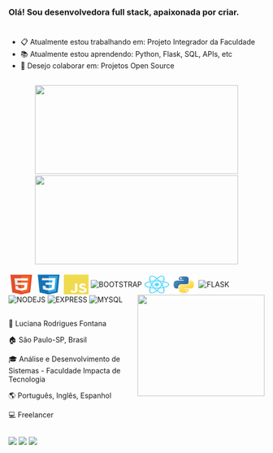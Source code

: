 ### Olá! Sou desenvolvedora full stack, apaixonada por criar.
#
- 📋 Atualmente estou trabalhando em: Projeto Integrador da Faculdade
- 📚 Atualmente estou aprendendo: Python, Flask, SQL, APIs, etc
- 🤝 Desejo colaborar em: Projetos Open Source
##
<!--Github Stats-->
<div align="center">
<img height="175em" width="400em" src="https://github-readme-stats.vercel.app/api?username=luciana-rodrigues&show_icons=true&theme=dracula&include_all_commits=true&count_private=true">
<img height="175em" width="400em" src="https://github-readme-stats.vercel.app/api/top-langs/?username=luciana-rodrigues&layout=compact&langs_count=16&theme=dracula">
</div>


<!--Tech Icon Badges-->
<!--<img align="center" alt="" height="40" width="50" src="">-->
<div style="display: inline_block"><br>
  <img align="center" alt="HTML" height="40" width="50" src="https://raw.githubusercontent.com/devicons/devicon/master/icons/html5/html5-original.svg">
  <img align="center" alt="CSS" height="40" width="50" src="https://raw.githubusercontent.com/devicons/devicon/master/icons/css3/css3-original.svg">
  <!--<img align="center" alt="SASS" height="40" width="50" src="https://cdn.jsdelivr.net/gh/devicons/devicon/icons/sass/sass-original.svg">-->
  <img align="center" alt="JAVACRIPT" height="40" width="50" src="https://raw.githubusercontent.com/devicons/devicon/master/icons/javascript/javascript-plain.svg">
  <img align="center" alt="BOOTSTRAP" height="40" width="50" src="https://cdn.jsdelivr.net/gh/devicons/devicon/icons/bootstrap/bootstrap-original.svg">
  <img align="center" alt="REACT" height="40" width="50" src="https://raw.githubusercontent.com/devicons/devicon/master/icons/react/react-original.svg">
  
  
  <img align="center" alt="PYTHON" height="40" width="50" src="https://raw.githubusercontent.com/devicons/devicon/master/icons/python/python-original.svg">
  <img align="center" alt="FLASK" height="40" width="50" src="https://cdn.jsdelivr.net/gh/devicons/devicon/icons/flask/flask-original.svg">
  <!--<img align="center" alt="DJANGO" height="40" width="50" src="https://cdn.jsdelivr.net/gh/devicons/devicon/icons/django/django-original.svg">-->
  
  
  <img align="center" alt="NODEJS" height="40" width="50" src="https://cdn.jsdelivr.net/gh/devicons/devicon/icons/nodejs/nodejs-original.svg">
  <img align="center" alt="EXPRESS" height="40" width="50" src="https://cdn.jsdelivr.net/gh/devicons/devicon/icons/express/express-original.svg">
  <!--<img align="center" alt="TYPESCRIPT" height="40" width="50" src="https://raw.githubusercontent.com/devicons/devicon/master/icons/typescript/typescript-plain.svg">-->
  
  
  <!--<img align="center" alt="DART" height="40" width="50" src="https://cdn.jsdelivr.net/gh/devicons/devicon/icons/dart/dart-original.svg">-->
  <!--<img align="center" alt="FLUTTER" height="40" width="50" src="https://cdn.jsdelivr.net/gh/devicons/devicon/icons/flutter/flutter-original.svg">-->
  
  
  <!--<img align="center" alt="C-SHARP" height="40" width="50" src="https://cdn.jsdelivr.net/gh/devicons/devicon/icons/csharp/csharp-original.svg">-->
  <!--<img align="center" alt="DOT-NET" height="40" width="50" src="https://cdn.jsdelivr.net/gh/devicons/devicon/icons/dot-net/dot-net-original.svg">-->
  <!--<img align="center" alt="DOT-NET-CORE" height="40" width="50" src="https://cdn.jsdelivr.net/gh/devicons/devicon/icons/dotnetcore/dotnetcore-original.svg">-->
  
  
  <!--<img align="center" alt="JAVA" height="40" width="50" src="https://cdn.jsdelivr.net/gh/devicons/devicon/icons/java/java-original.svg">-->
  <!--<img align="center" alt="SPRING" height="40" width="50" src="https://cdn.jsdelivr.net/gh/devicons/devicon/icons/spring/spring-original.svg">-->
  
  
  <!--<img align="center" alt="DOCKER" height="40" width="50" src="https://cdn.jsdelivr.net/gh/devicons/devicon/icons/docker/docker-original.svg">-->
  <!--<img align="center" alt="KUBERNETES" height="40" width="50" src="https://cdn.jsdelivr.net/gh/devicons/devicon/icons/kubernetes/kubernetes-plain.svg">-->
  
  
  <img align="center" alt="MYSQL" height="40" width="50" src="https://cdn.jsdelivr.net/gh/devicons/devicon/icons/mysql/mysql-original.svg">
  <!--<img align="center" alt="MONGODB" height="40" width="50" src="https://cdn.jsdelivr.net/gh/devicons/devicon/icons/mongodb/mongodb-original.svg">-->
  <!--<img align="center" alt="FIREBASE" height="40" width="50" src="https://cdn.jsdelivr.net/gh/devicons/devicon/icons/firebase/firebase-plain.svg">-->
  
  
  <!--Imagem de Apresentação-->
  <img align="right" width="250em" height="200em" src="https://res.cloudinary.com/lucy-rodrigues/image/upload/v1638231403/personal/girl_on_laptop_mom13p.gif"> 
</div>

##

🙂 Luciana Rodrigues Fontana

🏠 São Paulo-SP, Brasil

🎓 Análise e Desenvolvimento de Sistemas - Faculdade Impacta de Tecnologia

🌎 Português, Inglês, Espanhol

💻 Freelancer

##

<!--Social-->
<div>
  <a href="https://www.linkedin.com/in/luciana-rodrigues-fontana" target="_blank"><img src="https://img.shields.io/badge/-LinkedIn-%230077B5?style=for-the-badge&logo=linkedin&logoColor=white" target="_blank"></a>
  <a href = "mailto:lucy.rodriguez.fontana@gmail.com"><img src="https://img.shields.io/badge/Gmail-D14836?style=for-the-badge&logo=gmail&logoColor=white" target="_blank"></a>
  <a href="https://discord.gg/wAV9D5JfP9" target="_blank"><img src="https://img.shields.io/badge/Discord-7289DA?style=for-the-badge&logo=discord&logoColor=white" target="_blank"></a> 
</div>
